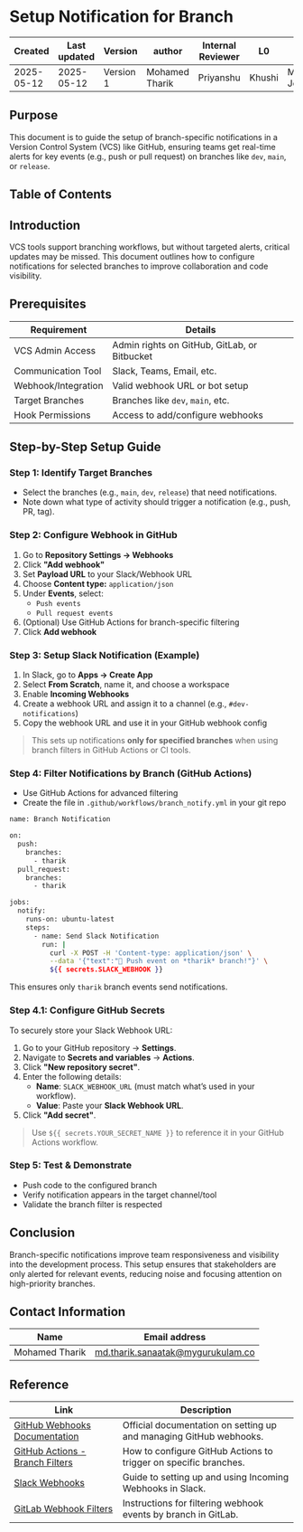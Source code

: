 # **Setup Notification for Branch** 

| Created        | Last updated      | Version         | author|  Internal Reviewer | L0 | L1 | L2|
|----------------|----------------|-----------------|-----------------|-----|------|----|----|
| 2025-05-12  | 2025-05-12   |     Version 1         |  Mohamed Tharik |Priyanshu|Khushi|Mukul Joshi |Piyush Upadhyay|

## Purpose
This document is to guide the setup of branch-specific notifications in a Version Control System (VCS) like GitHub, ensuring teams get real-time alerts for key events (e.g., push or pull request) on branches like `dev`, `main`, or `release`.

## Table of Contents

## Introduction 
VCS tools support branching workflows, but without targeted alerts, critical updates may be missed. This document outlines how to configure notifications for selected branches to improve collaboration and code visibility.

## Prerequisites

| Requirement            | Details                                        |
|------------------------|------------------------------------------------|
| VCS Admin Access       | Admin rights on GitHub, GitLab, or Bitbucket  |
| Communication Tool     | Slack, Teams, Email, etc.                     |
| Webhook/Integration    | Valid webhook URL or bot setup                |
| Target Branches        | Branches like `dev`, `main`, etc.             |
| Hook Permissions       | Access to add/configure webhooks              |

## Step-by-Step Setup Guide

### Step 1: Identify Target Branches
- Select the branches (e.g., `main`, `dev`, `release`) that need notifications.
- Note down what type of activity should trigger a notification (e.g., push, PR, tag).

### Step 2: Configure Webhook in GitHub
1. Go to **Repository Settings → Webhooks**
2. Click **"Add webhook"**
3. Set **Payload URL** to your Slack/Webhook URL
4. Choose **Content type:** `application/json`
5. Under **Events**, select:
   - `Push events`
   - `Pull request events`
6. (Optional) Use GitHub Actions for branch-specific filtering
7. Click **Add webhook**

### Step 3: Setup Slack Notification (Example)
1. In Slack, go to **Apps → Create App**
2. Select **From Scratch**, name it, and choose a workspace
3. Enable **Incoming Webhooks**
4. Create a webhook URL and assign it to a channel (e.g., `#dev-notifications`)
5. Copy the webhook URL and use it in your GitHub webhook config

> This sets up notifications **only for specified branches** when using branch filters in GitHub Actions or CI tools.

### Step 4: Filter Notifications by Branch (GitHub Actions)
- Use GitHub Actions for advanced filtering
- Create the file in `.github/workflows/branch_notify.yml` in your git repo 
```bash
name: Branch Notification

on:
  push:
    branches:
      - tharik
  pull_request:
    branches:
      - tharik

jobs:
  notify:
    runs-on: ubuntu-latest
    steps:
      - name: Send Slack Notification
        run: |
          curl -X POST -H 'Content-type: application/json' \
          --data '{"text":"🔔 Push event on *tharik* branch!"}' \
          ${{ secrets.SLACK_WEBHOOK }}
```
This ensures only `tharik` branch events send notifications.

### Step 4.1: Configure GitHub Secrets

To securely store your Slack Webhook URL:

1. Go to your GitHub repository → **Settings**.
2. Navigate to **Secrets and variables** → **Actions**.
3. Click **"New repository secret"**.
4. Enter the following details:
   - **Name**: `SLACK_WEBHOOK_URL` (must match what’s used in your workflow).
   - **Value**: Paste your **Slack Webhook URL**.
5. Click **"Add secret"**.

> Use `${{ secrets.YOUR_SECRET_NAME }}` to reference it in your GitHub Actions workflow.

### Step 5: Test & Demonstrate
- Push code to the configured branch
- Verify notification appears in the target channel/tool
- Validate the branch filter is respected

## Conclusion

Branch-specific notifications improve team responsiveness and visibility into the development process. This setup ensures that stakeholders are only alerted for relevant events, reducing noise and focusing attention on high-priority branches.

## Contact Information
| Name | Email address         |
|------|------------------------|
| Mohamed Tharik  | md.tharik.sanaatak@mygurukulam.co    |

## Reference

| Link                                                                                                         | Description                                                       |
|--------------------------------------------------------------------------------------------------------------|-------------------------------------------------------------------|
| [GitHub Webhooks Documentation](https://docs.github.com/en/developers/webhooks-and-events/webhooks/about-webhooks) | Official documentation on setting up and managing GitHub webhooks. |
| [GitHub Actions - Branch Filters](https://docs.github.com/en/actions/using-workflows/workflow-syntax-for-github-actions#onpushpull_requestbranchestags) | How to configure GitHub Actions to trigger on specific branches.  |
| [Slack Webhooks](https://api.slack.com/messaging/webhooks)                                                  | Guide to setting up and using Incoming Webhooks in Slack.         |
| [GitLab Webhook Filters](https://docs.gitlab.com/ee/user/project/integrations/webhooks.html#filtering-push-events-by-branch) | Instructions for filtering webhook events by branch in GitLab.   |

